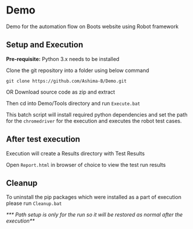 # Demo
Demo for the automation flow on Boots website using Robot framework

## Setup and Execution
**Pre-requisite:** Python 3.x needs to be installed

Clone the git repository into a folder using below command

`git clone https://github.com/Ashima-B/Demo.git`

OR Download source code as zip and extract

Then cd into Demo/Tools directory and run `Execute.bat`

This batch script will install required python dependencies and set the path for the `chromedriver` for the execution and executes the robot test cases.

## After test execution
Execution will create a Results directory with Test Results

Open `Report.html` in browser of choice to view the test run results

## Cleanup
To uninstall the pip packages which were installed as a part of execution please run `Cleanup.bat`

_*** Path setup is only for the run so it will be restored as normal after the execution**_